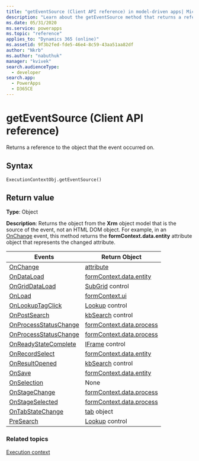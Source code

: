 ```yaml
---
title: "getEventSource (Client API reference) in model-driven apps| MicrosoftDocs"
description: "Learn about the getEventSource method that returns a reference to the object that the event occurred on." 
ms.date: 05/31/2020
ms.service: powerapps
ms.topic: "reference"
applies_to: "Dynamics 365 (online)"
ms.assetid: 9f3b2fed-fde5-46e4-8c59-43aa51aa82df
author: "Nkrb"
ms.author: "nabuthuk"
manager: "kvivek"
search.audienceType: 
  - developer
search.app: 
  - PowerApps
  - D365CE
---
```

# getEventSource (Client API reference)

Returns a reference to the object that the event occurred on.

## Syntax

`ExecutionContextObj.getEventSource()`

## Return value

**Type**: Object

**Description**: Returns the object from the **Xrm** object model that is the source of the event, not an HTML DOM object. For example, in an [OnChange](../events/attribute-onchange.md) event, this method returns the **formContext.data.entity** attribute object that represents the changed attribute.

|Events|Return Object|
|-------|------------|
|[OnChange](../events/attribute-onchange.md)|[attribute](../attributes.md)|
|[OnDataLoad](../events/form-data-onload.md)|[formContext.data.entity](../formcontext-data-entity.md)|
|[OnGridDataLoad](../events/subgrid-onload.md)|[SubGrid](../controls.md#subgrid-control-type) control|
|[OnLoad](../events/form-onload.md)|[formContext.ui](../formcontext-ui.md)|
|[OnLookupTagClick](../events/onlookuptagclick.md)|[Lookup](../controls.md#lookup-control-type) control|
|[OnPostSearch](../events/postsearch.md)|[kbSearch](../controls.md#kbsearch-knowledge-base-search-control-type) control|
|[OnProcessStatusChange](../events/onprocessstatuschange.md)|[formContext.data.process](../formcontext-data-process.md)|
|[OnProcessStatusChange](../events/onprocessstatuschange.md)|[formContext.data.process](../formcontext-data-process.md)|
|[OnReadyStateComplete](../events/onreadystatecomplete.md)|[IFrame](../controls.md#iframe-control-type) control|
|[OnRecordSelect](../events/grid-onrecordselect.md)|[formContext.data.entity](../formcontext-data-entity.md)|
|[OnResultOpened](../events/onresultopened.md)|[kbSearch](../controls.md#kbsearch-knowledge-base-search-control-type) control|
|[OnSave](../events/form-onsave.md)|[formContext.data.entity](../formcontext-data-entity.md)|
|[OnSelection](../events/onselection.md)|None|
|[OnStageChange](../events/onstagechange.md)|[formContext.data.process](../formcontext-data-process.md)|
|[OnStageSelected](../events/onstageselected.md)|[formContext.data.process](../formcontext-data-process.md)|
|[OnTabStateChange](../events/tabstatechange.md)|[tab](../formcontext-ui-tabs.md) object|
|[PreSearch](../events/presearch.md)|[Lookup](../controls.md#lookup-control-type) control|


### Related topics

[Execution context](../execution-context.md)
